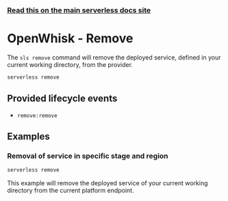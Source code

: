 <!--
title: Serverless Framework Commands - Apache OpenWhisk - Remove
menuText: Remove
menuOrder: 13
description: Remove a deployed Service and all of its Apache OpenWhisk Functions, Events and Resources
layout: Doc
-->

<!-- DOCS-SITE-LINK:START automatically generated  -->
### [Read this on the main serverless docs site](https://www.serverless.com/framework/docs/providers/openwhisk/cli-reference/remove)
<!-- DOCS-SITE-LINK:END -->

# OpenWhisk - Remove

The `sls remove` command will remove the deployed service, defined in your current working directory, from the provider.

```bash
serverless remove
```

## Provided lifecycle events
- `remove:remove`

## Examples

### Removal of service in specific stage and region

```bash
serverless remove
```

This example will remove the deployed service of your current working directory from the current platform endpoint.
